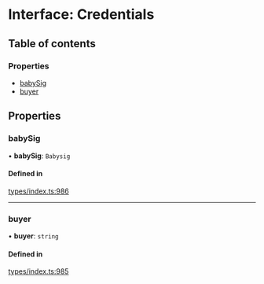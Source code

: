 # Interface: Credentials

## Table of contents

### Properties

- [babySig](Credentials.md#babysig)
- [buyer](Credentials.md#buyer)

## Properties

### babySig

• **babySig**: `Babysig`

#### Defined in

[types/index.ts:986](https://github.com/nevermined-io/react-components/blob/9a55105/catalog/src/types/index.ts#L986)

___

### buyer

• **buyer**: `string`

#### Defined in

[types/index.ts:985](https://github.com/nevermined-io/react-components/blob/9a55105/catalog/src/types/index.ts#L985)
